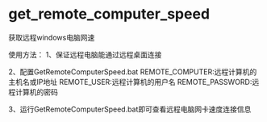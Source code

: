 # get_remote_computer_speed
获取远程windows电脑网速

使用方法：
1、保证远程电脑能通过远程桌面连接

2、配置GetRemoteComputerSpeed.bat
REMOTE_COMPUTER:远程计算机的主机名或IP地址
REMOTE_USER:远程计算机的用户名
REMOTE_PASSWORD:远程计算机的密码

3、运行GetRemoteComputerSpeed.bat即可查看远程电脑网卡速度连接信息
